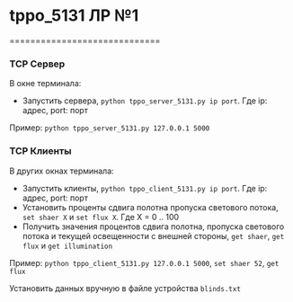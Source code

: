 # tppo_5131 ЛР №1
=============================
### TCP Сервер
В окне терминала:
- Запустить сервера, `python tppo_server_5131.py ip port`. Где ip: адрес, port: порт

Пример: `python tppo_server_5131.py 127.0.0.1 5000`
### TCP Клиенты
В других окнах терминала:
- Запустить клиенты, `python tppo_client_5131.py ip port`. Где ip: адрес, port: порт
- Установить проценты сдвига полотна пропуска светового потока, `set shaer X` и `set flux X`. Где X = 0 .. 100
- Получить значения процентов сдвига полотна, пропуска светового потока и текущей освещенности с внешней стороны, `get shaer`, `get flux` и `get illumination`

Пример: `python tppo_client_5131.py 127.0.0.1 5000`, `set shaer 52`, `get flux`

Установить данных вручную в файле устройства `blinds.txt`

